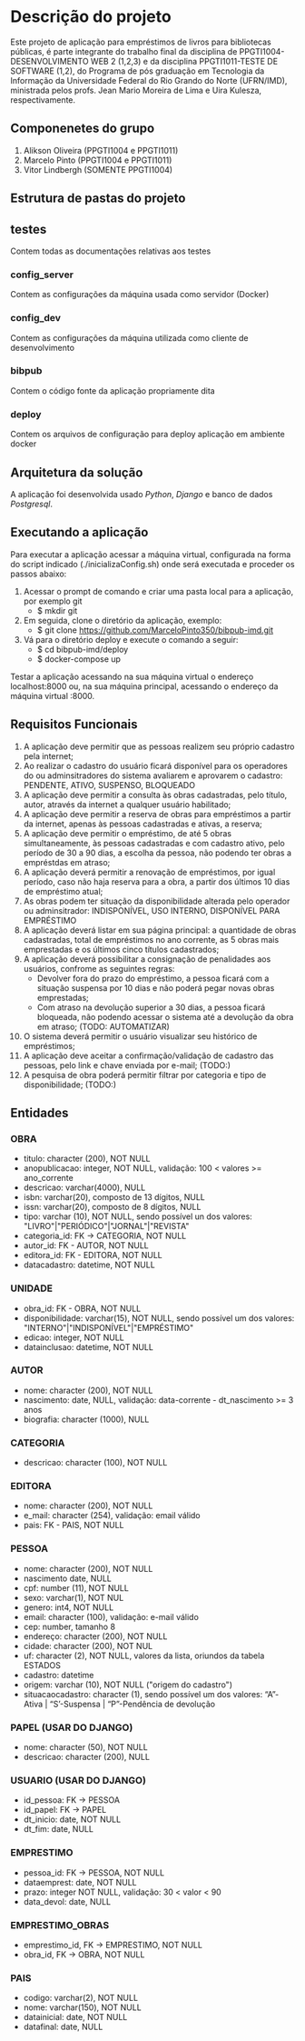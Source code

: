 # Descrição do projeto 
Este projeto de aplicação para empréstimos de livros para bibliotecas públicas, é parte integrante do trabalho final da disciplina de PPGTI1004-DESENVOLVIMENTO WEB 2 (1,2,3) e da disciplina PPGTI1011-TESTE DE SOFTWARE (1,2), do Programa de pós graduação em Tecnologia da Informação da Universidade Federal do Rio Grando do Norte (UFRN/IMD), ministrada pelos profs. Jean Mario Moreira de Lima e Uira Kulesza, respectivamente.

## Componenetes do grupo
1. Alikson Oliveira (PPGTI1004 e PPGTI1011)
2. Marcelo Pinto (PPGTI1004 e PPGTI1011)
3. Vitor Lindbergh (SOMENTE PPGTI1004)

## Estrutura de pastas do projeto

## testes
Contem todas as documentações relativas aos testes

### config_server
Contem as configurações da máquina usada como servidor (Docker)

### config_dev
Contem as configurações da máquina utilizada como cliente de desenvolvimento

### bibpub
Contem o código fonte da aplicação propriamente dita

### deploy
Contem os arquivos de configuração para deploy aplicação em ambiente docker


## Arquitetura da solução
A aplicação foi desenvolvida usado *Python*, *Django* e banco de dados *Postgresql*.


## Executando a aplicação
Para executar a aplicação acessar a máquina virtual, configurada na forma do script indicado (./inicializaConfig.sh) onde será executada e proceder os passos abaixo:
1. Acessar o prompt de comando e criar uma pasta local para a aplicação, por exemplo git
    * $ mkdir git
2. Em seguida, clone o diretório da aplicação, exemplo:
    * $ git clone https://github.com/MarceloPinto350/bibpub-imd.git
3. Vá para o diretório deploy e execute o comando a seguir:
    * $ cd bibpub-imd/deploy
    * $ docker-compose up

Testar a aplicação acessando na sua máquina virtual o endereço localhost:8000 ou, na sua máquina principal, acessando o endereço da máquina virtual <ip>:8000.
 

## Requisitos Funcionais
1. A aplicação deve permitir que as pessoas realizem seu próprio cadastro pela internet;
2. Ao realizar o cadastro do usuário ficará disponível para os operadores do ou adminsitradores do sistema avaliarem e aprovarem o cadastro: PENDENTE, ATIVO, SUSPENSO, BLOQUEADO
3. A aplicação deve permitir a consulta às obras cadastradas, pelo título, autor, através da internet a qualquer usuário habilitado;
4. A aplicação deve permitir a reserva de obras para empréstimos a partir da internet, apenas às pessoas cadastradas e ativas, a reserva;
5. A aplicação deve permitir o empréstimo, de até 5 obras simultaneamente, às pessoas cadastradas e com cadastro ativo, pelo período de 30 a 90 dias, a escolha da pessoa, não podendo ter obras a empréstdas em atraso;
6. A aplicação deverá permitir a renovação de empréstimos, por igual período, caso não haja reserva para a obra, a partir dos últimos 10 dias de empréstimo atual;
7. As obras podem ter situação da disponibilidade alterada pelo operador ou adminsitrador: INDISPONÍVEL, USO INTERNO, DISPONÍVEL PARA EMPRÉSTIMO
8. A aplicação deverá listar em sua página principal: a quantidade de obras cadastradas, total de empréstimos no ano corrente, as 5 obras mais emprestadas e os últimos cinco títulos cadastrados;
9. A aplicação deverá possibilitar a consignação de penalidades aos usuários, confrome as seguintes regras:
    * Devolver fora do prazo do empréstimo, a pessoa ficará com a situação suspensa por 10 dias e não poderá pegar novas obras emprestadas; 
    * Com atraso na devolução superior a 30 dias, a pessoa ficará bloqueada, não podendo acessar o sistema até a devolução da obra em atraso; (TODO: AUTOMATIZAR)
10. O sistema deverá permitir o usuário visualizar seu histórico de empréstimos;
11. A aplicação deve aceitar a confirmação/validação de cadastro das pessoas, pelo link e chave enviada por e-mail; (TODO:)
12. A pesquisa de obra poderá permitir filtrar por categoria e tipo de disponibilidade; (TODO:)


## Entidades

### OBRA
* titulo: character (200), NOT NULL
* anopublicacao: integer, NOT NULL,  validação: 100 < valores >= ano_corrente
* descricao: varchar(4000), NULL
* isbn: varchar(20), composto de 13 dígitos, NULL
* issn: varchar(20), composto de 8 dígitos, NULL
* tipo: varchar (10), NOT NULL, sendo possível un dos valores: "LIVRO"|"PERIÓDICO"|"JORNAL"|"REVISTA"
* categoria_id: FK -> CATEGORIA, NOT NULL
* autor_id: FK - AUTOR, NOT NULL
* editora_id: FK - EDITORA, NOT NULL
* datacadastro: datetime, NOT NULL

### UNIDADE
* obra_id: FK - OBRA, NOT NULL
* disponibilidade: varchar(15), NOT NULL, sendo possível um dos valores: "INTERNO"|"INDISPONÍVEL"|"EMPRÉSTIMO"
* edicao: integer, NOT NULL
* datainclusao: datetime, NOT NULL

### AUTOR
* nome: character (200), NOT NULL
* nascimento: date, NULL, validação: data-corrente - dt_nascimento >= 3 anos
* biografia: character (1000), NULL

### CATEGORIA
* descricao: character (100), NOT NULL

### EDITORA
* nome: character (200), NOT NULL
* e_mail: character (254), validação: email válido
* pais: FK - PAIS, NOT NULL

### PESSOA
* nome: character (200), NOT NULL
* nascimento date, NULL
* cpf: number (11), NOT NULL
* sexo: varchar(1), NOT NUL
* genero: int4, NOT NULL
* email: character (100), validação: e-mail válido
* cep: number, tamanho 8
* endereço: character (200), NOT NULL
* cidade: character (200), NOT NUL
* uf: character (2), NOT NULL, valores da lista, oriundos da tabela ESTADOS
* cadastro: datetime
* origem: varchar (10), NOT NULL ("origem do cadastro")
* situacaocadastro: character (1), sendo possível um dos valores: “A”-Ativa | “S’-Suspensa | “P”-Pendência de devolução

### PAPEL (USAR DO DJANGO)
* nome: character (50), NOT NULL
* descricao: character (200), NULL

### USUARIO (USAR DO DJANGO)
* id_pessoa: FK -> PESSOA
* id_papel: FK -> PAPEL
* dt_inicio: date, NOT NULL
* dt_fim: date, NULL

### EMPRESTIMO	
* pessoa_id: FK -> PESSOA, NOT NULL
* dataemprest: date, NOT NULL
* prazo: integer NOT NULL, validação: 30 < valor < 90
* data_devol: date, NULL

### EMPRESTIMO_OBRAS
* emprestimo_id, FK -> EMPRESTIMO, NOT NULL
* obra_id, FK -> OBRA, NOT NULL

### PAIS
* codigo: varchar(2), NOT NULL
* nome: varchar(150), NOT NULL
* datainicial: date, NOT NULL
* datafinal: date, NULL
